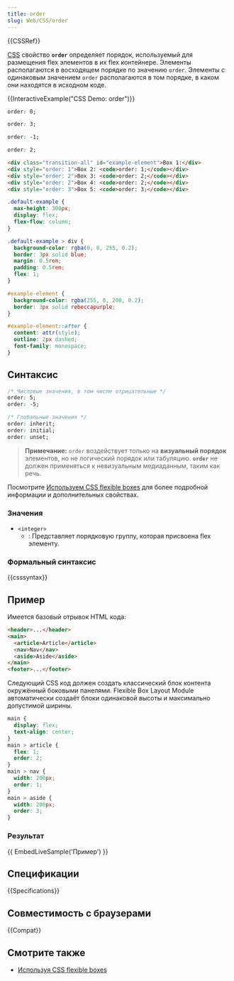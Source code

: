 ```yaml
---
title: order
slug: Web/CSS/order
---
```


{{CSSRef}}

[CSS](/ru/docs/Web/CSS) свойство **`order`** определяет порядок, используемый для размещения flex элементов в их flex контейнере. Элементы располагаются в восходящем порядке по значению `order`. Элементы с одинаковым значением `order` располагаются в том порядке, в каком они находятся в исходном коде.

{{InteractiveExample("CSS Demo: order")}}

```css interactive-example-choice
order: 0;
```

```css interactive-example-choice
order: 3;
```

```css interactive-example-choice
order: -1;
```

```css interactive-example-choice
order: 2;
```

```html interactive-example
<div class="transition-all" id="example-element">Box 1:</div>
<div style="order: 1">Box 2: <code>order: 1;</code></div>
<div style="order: 2">Box 3: <code>order: 2;</code></div>
<div style="order: 2">Box 4: <code>order: 2;</code></div>
<div style="order: 3">Box 5: <code>order: 3;</code></div>
```

```css interactive-example
.default-example {
  max-height: 300px;
  display: flex;
  flex-flow: column;
}

.default-example > div {
  background-color: rgba(0, 0, 255, 0.2);
  border: 3px solid blue;
  margin: 0.5rem;
  padding: 0.5rem;
  flex: 1;
}

#example-element {
  background-color: rgba(255, 0, 200, 0.2);
  border: 3px solid rebeccapurple;
}

#example-element::after {
  content: attr(style);
  outline: 2px dashed;
  font-family: monospace;
}
```

## Синтаксис

```css
/* Числовые значения, в том числе отрицательные */
order: 5;
order: -5;

/* Глобальные значения */
order: inherit;
order: initial;
order: unset;
```

> **Примечание:** `order` воздействует только на **визуальный порядок** элементов, но не логический порядок или табуляцию. **`order`** не должен применяться к невизуальным медиаданным, таким как речь.

Посмотрите [Используем CSS flexible boxes](/ru/docs/Web/CSS/CSS_flexible_box_layout/Basic_concepts_of_flexbox) для более подробной информации и дополнительных свойствах.

### Значения

- `<integer>`
  - : Представляет порядковую группу, которая присвоена flex элементу.

### Формальный синтаксис

{{csssyntax}}

## Пример

Имеется базовый отрывок HTML кода:

```html
<header>...</header>
<main>
  <article>Article</article>
  <nav>Nav</nav>
  <aside>Aside</aside>
</main>
<footer>...</footer>
```

Следующий CSS код должен создать классический блок контента окружённый боковыми панелями. Flexible Box Layout Module автоматически создаёт блоки одинаковой высоты и максимально допустимой ширины.

```css
main {
  display: flex;
  text-align: center;
}
main > article {
  flex: 1;
  order: 2;
}
main > nav {
  width: 200px;
  order: 1;
}
main > aside {
  width: 200px;
  order: 3;
}
```

### Результат

{{ EmbedLiveSample('Пример') }}

## Спецификации

{{Specifications}}

## Совместимость с браузерами

{{Compat}}

## Смотрите также

- [Используя CSS flexible boxes](/docs/Web/Guide/CSS/Flexible_boxes)
